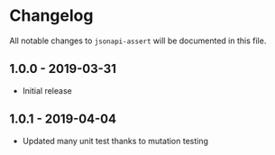 # Changelog

All notable changes to `jsonapi-assert` will be documented in this file.

## 1.0.0 - 2019-03-31
- Initial release

## 1.0.1 - 2019-04-04
- Updated many unit test thanks to mutation testing

